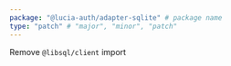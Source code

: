```yaml
---
package: "@lucia-auth/adapter-sqlite" # package name
type: "patch" # "major", "minor", "patch"
---
```


Remove `@libsql/client` import